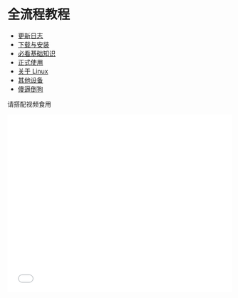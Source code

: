 # 全流程教程

- [更新日志](changelog.md)
- [下载与安装](download.md)
- [必看基础知识](base_knowledge.md)
- [正式使用](launch.md)
- [关于 Linux](linux.md)
- [其他设备](other_equimpment.md)
- [傻逼倒狗](sbdaogou.md)

请搭配视频食用

<iframe src="//player.bilibili.com/player.html?isOutside=true&aid=114717418852414&bvid=BV1LFKKzuEEV&cid=30609444015&p=1" scrolling="no" border="0" frameborder="no" framespacing="0" allowfullscreen="true" width="100%" height="400px"></iframe>
